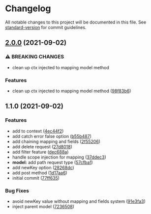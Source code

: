 # Changelog

All notable changes to this project will be documented in this file. See [standard-version](https://github.com/conventional-changelog/standard-version) for commit guidelines.

## [2.0.0](https://github.com/gaetansenn/dw-api/compare/v1.1.0...v2.0.0) (2021-09-02)


### ⚠ BREAKING CHANGES

* clean up ctx injected to mapping model method

### Features

* clean up ctx injected to mapping model method ([98f83b6](https://github.com/gaetansenn/dw-api/commit/98f83b6139eb670db47104630c7842c7c9552e2c))

## 1.1.0 (2021-09-02)


### Features

* add  to context ([4ec44f2](https://github.com/gaetansenn/dw-api/commit/4ec44f2e6f1d901619b9b064ca591d5a25b2c6d5))
* add catch error false option ([b55b487](https://github.com/gaetansenn/dw-api/commit/b55b487d9f324bb3f32d5ccc25483181fb477215))
* add chaining mapping and fields ([2f55206](https://github.com/gaetansenn/dw-api/commit/2f55206cfbec6acea2df1c0aaaf174a82b39fe08))
* add delete request ([27d8018](https://github.com/gaetansenn/dw-api/commit/27d8018a7627e48a0fa6692c4b4d023890bb4016))
* add filter feature ([dec688a](https://github.com/gaetansenn/dw-api/commit/dec688a816c70ab28adb280ea55b988a79e911a7))
* handle scope injection for mapping ([37ddec3](https://github.com/gaetansenn/dw-api/commit/37ddec34d9af770fcc36267ca4f92fa23b3a93cd))
* **model:** add path request type ([57cfba1](https://github.com/gaetansenn/dw-api/commit/57cfba128c48415c6fcf6c112c66484a1ca549d3))
* add newKey option ([28268dc](https://github.com/gaetansenn/dw-api/commit/28268dc1b2eeea827c760c74bb5345038a5406a1))
* add post method ([1d17aa6](https://github.com/gaetansenn/dw-api/commit/1d17aa6d946ad6d83d709afc396dc99a734a0905))
* initial commit ([77ff635](https://github.com/gaetansenn/dw-api/commit/77ff6352f13589c6850620f025b9e366fadd8b92))


### Bug Fixes

* avoid newKey value without mapping and fields system ([91e3fa3](https://github.com/gaetansenn/dw-api/commit/91e3fa33cab1cb77fa2fd2858b03e2bc7f48b243))
* inject parent model ([7236508](https://github.com/gaetansenn/dw-api/commit/7236508f3387dcc32abbdc2634396473962a1a25))
